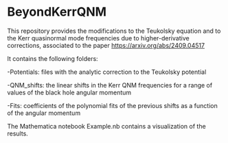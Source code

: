 # BeyondKerrQNM
This repository provides the modifications to the Teukolsky equation and to the Kerr quasinormal mode frequencies due to higher-derivative corrections, associated to the paper https://arxiv.org/abs/2409.04517
 
 It contains the following folders:

-Potentials: files with the analytic correction to the Teukolsky potential

-QNM_shifts: the linear shifts in the Kerr QNM frequencies for a range of values of the black hole angular momentum

-Fits: coefficients of the polynomial fits of the previous shifts as a function of the angular momentum

The Mathematica notebook Example.nb contains a visualization of the results. 